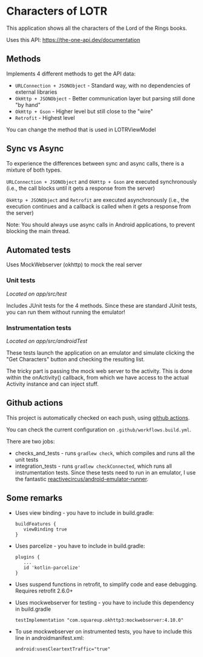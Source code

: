 # Characters of LOTR

This application shows all the characters of the Lord of the Rings books.

Uses this API: https://the-one-api.dev/documentation

## Methods

Implements 4 different methods to get the API data:

* `URLConnection + JSONObject` - Standard way, with no dependencies of external libraries
* `OkHttp + JSONObject` - Better communication layer but parsing still done "by hand"
* `OkHttp + Gson` - Higher level but still close to the "wire"
* `Retrofit` - Highest level

You can change the method that is used in LOTRViewModel

## Sync vs Async

To experience the differences between sync and async calls, there is a mixture of both types.

`URLConnection + JSONObject` and `OkHttp + Gson` are executed synchronously (i.e., the call 
blocks until it gets a response from the server)

`OkHttp + JSONObject` and `Retrofit` are executed asynchronously (i.e., the execution continues and 
a callback is called when it gets a response from the server)

Note: You should always use async calls in Android applications, to prevent blocking the main thread.

## Automated tests

Uses MockWebserver (okhttp) to mock the real server

### Unit tests

*Located on app/src/test*

Includes JUnit tests for the 4 methods. Since these are standard JUnit tests, you can run them 
without running the emulator!

### Instrumentation tests

*Located on app/src/androidTest*

These tests launch the application on an emulator and simulate clicking the "Get Characters" button 
and checking the resulting list.

The tricky part is passing the mock web server to the activity. This is done within the onActivity() 
callback, from which we have access to the actual Activity instance and can inject stuff.

## Github actions

This project is automatically checked on each push, using [github actions](https://github.com/features/actions).

You can check the current configuration on `.github/workflows.build.yml`.

There are two jobs:

* checks_and_tests - runs `gradlew check`, which compiles and runs all the unit tests
* integration_tests - runs `gradlew checkConnected`, which runs all instrumentation tests. Since these
tests need to run in an emulator, I use the fantastic 
[reactivecircus/android-emulator-runner](https://github.com/ReactiveCircus/android-emulator-runner).

## Some remarks

* Uses view binding - you have to include in build.gradle:

      buildFeatures {
         viewBinding true
      }

* Uses parcelize - you have to include in build.gradle:

      plugins {
         ...
         id 'kotlin-parcelize'
      }

* Uses suspend functions in retrofit, to simplify code and ease debugging. Requires retrofit 2.6.0+

* Uses mockwebserver for testing - you have to include this dependency in build.gradle

      testImplementation "com.squareup.okhttp3:mockwebserver:4.10.0"

* To use mockwebserver on instrumented tests, you have to include this line in androidmanifest.xml:

      android:usesCleartextTraffic="true"